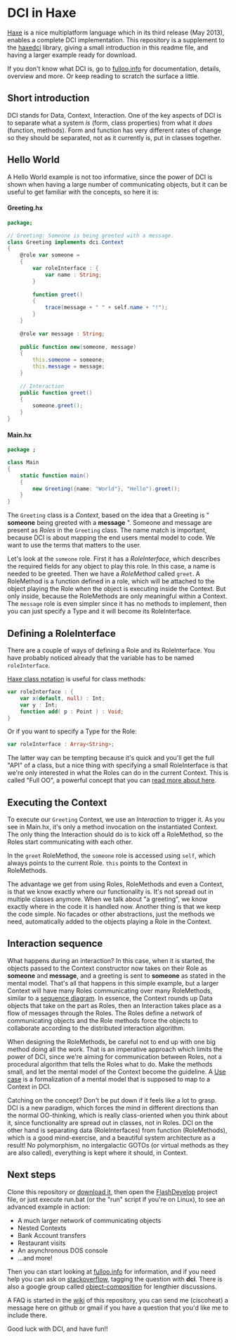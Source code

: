 # DCI in Haxe
[Haxe](http://haxe.org) is a nice multiplatform language which in its third release (May 2013), enables a complete DCI implementation. This repository is a supplement to the [haxedci](https://github.com/ciscoheat/haxedci) library, giving a small introduction in this readme file, and having a larger example ready for download.

If you don't know what DCI is, go to [fulloo.info](http://fulloo.info) for documentation, details, overview and more. Or keep reading to scratch the surface a little.

## Short introduction
DCI stands for Data, Context, Interaction. One of the key aspects of DCI is to separate what a system *is* (form, class properties) from what it *does* (function, methods). Form and function has very different rates of change so they should be separated, not as it currently is, put in classes together.

## Hello World
A Hello World example is not too informative, since the power of DCI is shown when having a large number of communicating objects, but it can be useful to get familiar with the concepts, so here it is:

#### Greeting.hx
```actionscript
package;

// Greeting: Someone is being greeted with a message.
class Greeting implements dci.Context
{
	@role var someone =
	{
		var roleInterface : {
			var name : String;
		}
		
		function greet()
		{
			trace(message + " " + self.name + "!");
		}
	}
	
	@role var message : String;
	
	public function new(someone, message)
	{
		this.someone = someone;
		this.message = message;
	}
	
	// Interaction
	public function greet()
	{
		someone.greet();
	}
}
```

#### Main.hx
```actionscript
package ;

class Main 
{	
	static function main() 
	{
		new Greeting({name: "World"}, "Hello").greet();
	}	
}
```
The `Greeting` class is a *Context*, based on the idea that a Greeting is " **someone** being greeted with a **message** ". Someone and message are present as *Roles* in the `Greeting` class. The name match is important, because DCI is about mapping the end users mental model to code. We want to use the terms that matters to the user.

Let's look at the `someone` role. First it has a *RoleInterface*, which describes the required fields for any object to play this role. In this case, a name is needed to be greeted. Then we have a *RoleMethod* called `greet`. A RoleMethod is a function defined in a role, which will be attached to the object playing the Role when the object is executing inside the Context. But only inside, because the RoleMethods are only meaningful within a Context. The `message` role is even simpler since it has no methods to implement, then you can just specify a Type and it will become its RoleInterface.

## Defining a RoleInterface

There are a couple of ways of defining a Role and its RoleInterface. You have probably noticed already that the variable has to be named `roleInterface`.

[Haxe class notation](http://haxe.org/manual/struct#class-notation) is useful for class methods:
```actionscript
var roleInterface : {
	var x(default, null) : Int;
	var y : Int;
	function add( p : Point ) : Void;
}
```

Or if you want to specify a Type for the Role:
```actionscript
var roleInterface : Array<String>;
```

The latter way can be tempting because it's quick and you'll get the full "API" of a class, but a nice thing with specifying a small RoleInterface is that we're only interested in what the Roles can do in the current Context. This is called "Full OO", a powerful concept that you can [read more about here](https://groups.google.com/d/msg/object-composition/umY_w1rXBEw/hyAF-jPgFn4J).

## Executing the Context

To execute our `Greeting` Context, we use an *Interaction* to trigger it. As you see in Main.hx, it's only a method invocation on the instantiated Context. The only thing the Interaction should do is to kick off a RoleMethod, so the Roles start communicating with each other. 

In the `greet` RoleMethod, the `someone` role is accessed using `self`, which always points to the current Role. `this` points to the Context in RoleMethods.

The advantage we get from using Roles, RoleMethods and even a Context, is that we know exactly where our functionality is. It's not spread out in multiple classes anymore. When we talk about "a greeting", we know exactly where in the code it is handled now. Another thing is that we keep the code simple. No facades or other abstractions, just the methods we need, automatically added to the objects playing a Role in the Context.

## Interaction sequence

What happens during an interaction? In this case, when it is started, the objects passed to the Context constructor now takes on their Role as **someone** and **message**, and a greeting is sent to **someone** as stated in the mental model. That's all that happens in this simple example, but a larger Context will have many Roles communicating over many RoleMethods, similar to a [sequence diagram](http://en.wikipedia.org/wiki/Sequence_diagram). In essence, the Context rounds up Data objects that take on the part as Roles, then an Interaction takes place as a flow of messages through the Roles. The Roles define a network of communicating objects and the Role methods force the objects to collaborate according to the distributed interaction algorithm.

When designing the RoleMethods, be careful not to end up with one big method doing all the work. That is an imperative approach which limits the power of DCI, since we're aiming for communication between Roles, not a procedural algorithm that tells the Roles what to do. Make the methods small, and let the mental model of the Context become the guideline. A [Use case](http://www.usability.gov/how-to-and-tools/methods/use-cases.html) is a formalization of a mental model that is supposed to map to a Context in DCI.

Catching on the concept? Don't be put down if it feels like a lot to grasp. DCI is a new paradigm, which forces the mind in different directions than the normal OO-thinking, which is really class-oriented when you think about it, since functionality are spread out in classes, not in Roles. DCI on the other hand is separating data (RoleInterfaces) from function (RoleMethods), which is a good mind-exercise, and a beautiful system architecture as a result! No polymorphism, no intergalactic GOTOs (or virtual methods as they are also called), everything is kept where it should, in Context.

## Next steps
Clone this repository or [download it](https://github.com/ciscoheat/haxedci-example/archive/master.zip), then open the [FlashDevelop](http://www.flashdevelop.org/) project file, or just execute run.bat (or the "run" script if you're on Linux), to see an advanced example in action:

* A much larger network of communicating objects
* Nested Contexts
* Bank Account transfers
* Restaurant visits
* An asynchronous DOS console
* ...and more!
 
Then you can start looking at [fulloo.info](http://fulloo.info) for information, and if you need help you can ask on [stackoverflow](http://stackoverflow.com/questions/tagged/dci), tagging the question with **dci**. There is also a google group called [object-composition](https://groups.google.com/forum/?fromgroups#!forum/object-composition) for lengthier discussions. 

A FAQ is started in the [wiki](https://github.com/ciscoheat/haxedci-example/wiki) of this repository, you can send me (ciscoheat) a message here on github or gmail if you have a question that you'd like me to include there.

Good luck with DCI, and have fun!!
